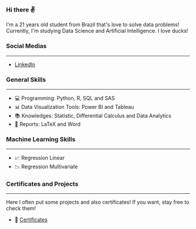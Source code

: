 ### Hi there ✌

I'm a 21 years old student from Brazil that's love to solve data problems! Currently, I'm studying Data Science and Artificial Intelligence. I love ducks! 


### Social Medias 
-------------------------------------------------------------------------------------------------
- [LinkedIn](https://www.linkedin.com/in/victor-resende-508b75196/)


### General Skills
-------------------------------------------------------------------------------------------------
- 💻 Programming: Python, R, SQL and SAS
- 📊 Data Visualization Tools: Power BI and Tableau
- 📚 Knowledges: Statistic, Differential Calculus and Data Analytics
- 📃 Reports: LaTeX and Word


### Machine Learning Skills 
-------------------------------------------------------------------------------------------------
- 📈 Regression Linear 
- 📉 Regression Multivariate 


### Certificates and Projects 
-------------------------------------------------------------------------------------------------
Here I often put some projects and also certificates! If you want, stay free to check them! 

- 📂 [Certificates](https://github.com/victoresende19/Certificates) 
